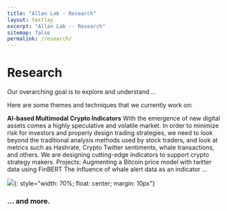 ```yaml
---
title: "Allan Lab - Research"
layout: textlay
excerpt: "Allan Lab -- Research"
sitemap: false
permalink: /research/
---
```


# Research

Our overarching goal is to explore and understand ...

Here are some themes and techniques that we currently work on:

**AI-based Multimodal Crypto Indicators**
With the emergence of new digital assets comes a highly speculative and volatile market. In order to minimize risk for investors and properly design trading strategies, we need to look beyond the traditional analysis methods used by stock traders, and look at metrics such as Hashrate, Crypto Twitter sentiments, whale transactions, and others. We are designing cutting-edge indicators to support crypto strategy makers. 
Projects: 
Augmenting a Bitcoin price model with twitter data using FinBERT
The influence of whale alert data as an indicator
...


![](https://images.unsplash.com/photo-1621264437251-59d700cfb327?ixid=MnwxMjA3fDB8MHxwaG90by1wYWdlfHx8fGVufDB8fHx8&ixlib=rb-1.2.1&auto=format&fit=crop&w=1952&q=80){: style="width: 70%; float: center; margin: 10px"}



<!-- ![]({{ site.url }}{{ site.baseurl }}/images/respic/SpinFluc.png){: style="width: 70%; float: center; margin: 10px"} -->

### ... and more.
